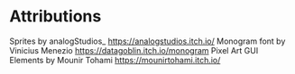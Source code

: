 # Attributions

Sprites by analogStudios\_ https://analogstudios.itch.io/
Monogram font by Vinicius Menezio https://datagoblin.itch.io/monogram
Pixel Art GUI Elements by Mounir Tohami https://mounirtohami.itch.io/
